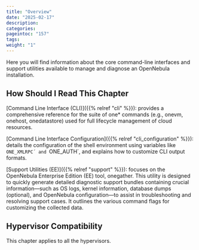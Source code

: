 ```yaml
---
title: "Overview"
date: "2025-02-17"
description:
categories:
pageintoc: "157"
tags:
weight: "1"
---
```


<a id="command-line-interface"></a>

<!--# Overview -->

Here you will find information about the core command-line interfaces and support utilities available to manage and diagnose an OpenNebula installation.

## How Should I Read This Chapter

[Command Line Interface (CLI)]({{% relref "cli" %}}): provides a comprehensive reference for the suite of one* commands (e.g., onevm, onehost, onedatastore) used for full lifecycle management of cloud resources. 

[Command Line Interface Configuration]({{% relref "cli_configuration" %}}): details the configuration of the shell environment using variables like `ONE_XMLRPC´ and `ONE_AUTH´, and explains how to customize CLI output formats.

[Support Utilities (EE)]({{% relref "support" %}}): focuses on the OpenNebula Enterprise Edition (EE) tool, onegather. This utility is designed to quickly generate detailed diagnostic support bundles containing crucial information—such as OS logs, kernel information, database dumps (optional), and OpenNebula configuration—to assist in troubleshooting and resolving support cases. It outlines the various command flags for customizing the collected data.


## Hypervisor Compatibility

This chapter applies to all the hypervisors.
